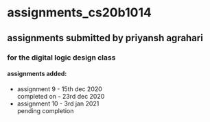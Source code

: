 # assignments_cs20b1014
## assignments submitted by priyansh agrahari
### for the digital logic design class
#### assignments added:
- assignment 9 - 15th dec 2020<br>
  completed on - 23rd dec 2020
- assignment 10 - 3rd jan 2021<br>
  pending completion 
  
